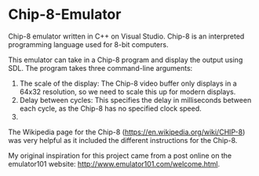# Chip-8-Emulator
Chip-8 emulator written in C++ on Visual Studio. Chip-8 is an interpreted programming language used for 8-bit computers.

This emulator can take in a Chip-8 program and display the output using SDL. The program takes three command-line arguments:
1. The scale of the display: The Chip-8 video buffer only displays in a 64x32 resolution, so we need to scale this up for modern displays.
2. Delay between cycles: This specifies the delay in milliseconds between each cycle, as the Chip-8 has no specified clock speed.
3.

The Wikipedia page for the Chip-8 (https://en.wikipedia.org/wiki/CHIP-8) was very helpful as it included the different instructions for the Chip-8.

My original inspiration for this project came from a post online on the emulator101 website: http://www.emulator101.com/welcome.html.
